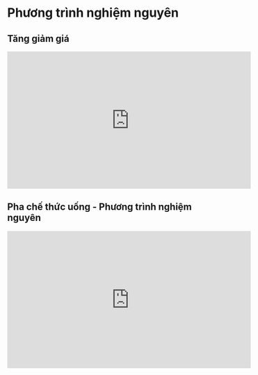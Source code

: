 # Phương trình nghiệm nguyên
## Tăng giảm giá 
<iframe width="560" height="315" src="https://www.youtube.com/embed/ii2zX_fnMUA?si=7OK7pW4WiF64skrM" title="YouTube video player" frameborder="0" allow="accelerometer; autoplay; clipboard-write; encrypted-media; gyroscope; picture-in-picture; web-share" referrerpolicy="strict-origin-when-cross-origin" allowfullscreen></iframe>

## Pha chế thức uống - Phương trình nghiệm nguyên
<iframe width="560" height="315" src="https://www.youtube.com/embed/5a_Zqw-BYGw?si=LIvhfcouwmhVYJ0X" title="YouTube video player" frameborder="0" allow="accelerometer; autoplay; clipboard-write; encrypted-media; gyroscope; picture-in-picture; web-share" referrerpolicy="strict-origin-when-cross-origin" allowfullscreen></iframe>